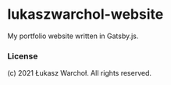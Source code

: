 # lukaszwarchol-website

My portfolio website written in Gatsby.js.

### License

(c) 2021 Łukasz Warchoł. All rights reserved.
